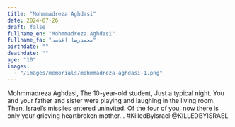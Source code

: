 ```yaml
---
title: "Mohmmadreza Aghdasi"
date: 2024-07-26
draft: false
fullname_en: "Mohmmadreza Aghdasi"
fullname_fa: "محمدرضا اقدسی"
birthdate: ""
deathdate: ""
age: "10"
images:
  - "/images/memorials/mohmmadreza-aghdasi-1.png"
---
```


Mohmmadreza Aghdasi,
The 10-year-old student,
Just a typical night. You and your father and sister were playing and laughing in the living room. Then, Israel’s missiles entered uninvited. Of the four of you, now there is only your grieving heartbroken mother…
#KilledByIsrael
@KILLEDBYISRAEL